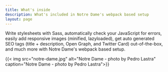```yaml
---
title: What's inside
description: What's included in Notre Dame's webpack based setup
layout: page
---
```


<p class="lead">Write stylesheets with Sass, automatically check your JavaScript for errors, easily add responsive images (minified, lazyloaded), get auto generated SEO tags (title + description, Open Graph, and Twitter Card) out-of-the-box, and much more with Notre Dame's webpack based setup.</p>

{{< img src="notre-dame.jpg" alt="Notre Dame - photo by Pedro Lastra" caption="Notre Dame - photo by Pedro Lastra">}}
